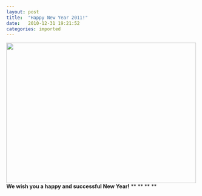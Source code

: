 ```yaml
---
layout: post
title:  "Happy New Year 2011!"
date:   2010-12-31 19:21:52
categories: imported
---
```

[<img class="size-full wp-image-1614 alignnone" title="silvester1" src="http://www.pavingways.com/wp-content/uploads/silvester11.jpg" alt="" width="500" height="370" />][1] **We wish you a happy and successful New Year!** ** ** ** **

[1]: http://www.pavingways.com/wp-content/uploads/silvester11.jpg